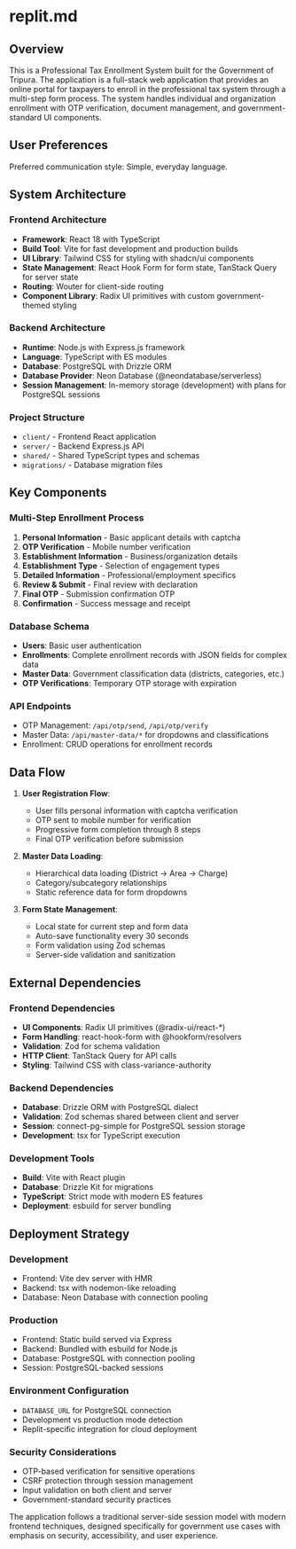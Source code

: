 # replit.md

## Overview

This is a Professional Tax Enrollment System built for the Government of Tripura. The application is a full-stack web application that provides an online portal for taxpayers to enroll in the professional tax system through a multi-step form process. The system handles individual and organization enrollment with OTP verification, document management, and government-standard UI components.

## User Preferences

Preferred communication style: Simple, everyday language.

## System Architecture

### Frontend Architecture
- **Framework**: React 18 with TypeScript
- **Build Tool**: Vite for fast development and production builds
- **UI Library**: Tailwind CSS for styling with shadcn/ui components
- **State Management**: React Hook Form for form state, TanStack Query for server state
- **Routing**: Wouter for client-side routing
- **Component Library**: Radix UI primitives with custom government-themed styling

### Backend Architecture
- **Runtime**: Node.js with Express.js framework
- **Language**: TypeScript with ES modules
- **Database**: PostgreSQL with Drizzle ORM
- **Database Provider**: Neon Database (@neondatabase/serverless)
- **Session Management**: In-memory storage (development) with plans for PostgreSQL sessions

### Project Structure
- `client/` - Frontend React application
- `server/` - Backend Express.js API
- `shared/` - Shared TypeScript types and schemas
- `migrations/` - Database migration files

## Key Components

### Multi-Step Enrollment Process
1. **Personal Information** - Basic applicant details with captcha
2. **OTP Verification** - Mobile number verification
3. **Establishment Information** - Business/organization details
4. **Establishment Type** - Selection of engagement types
5. **Detailed Information** - Professional/employment specifics
6. **Review & Submit** - Final review with declaration
7. **Final OTP** - Submission confirmation OTP
8. **Confirmation** - Success message and receipt

### Database Schema
- **Users**: Basic user authentication
- **Enrollments**: Complete enrollment records with JSON fields for complex data
- **Master Data**: Government classification data (districts, categories, etc.)
- **OTP Verifications**: Temporary OTP storage with expiration

### API Endpoints
- OTP Management: `/api/otp/send`, `/api/otp/verify`
- Master Data: `/api/master-data/*` for dropdowns and classifications
- Enrollment: CRUD operations for enrollment records

## Data Flow

1. **User Registration Flow**:
   - User fills personal information with captcha verification
   - OTP sent to mobile number for verification
   - Progressive form completion through 8 steps
   - Final OTP verification before submission

2. **Master Data Loading**:
   - Hierarchical data loading (District → Area → Charge)
   - Category/subcategory relationships
   - Static reference data for form dropdowns

3. **Form State Management**:
   - Local state for current step and form data
   - Auto-save functionality every 30 seconds
   - Form validation using Zod schemas
   - Server-side validation and sanitization

## External Dependencies

### Frontend Dependencies
- **UI Components**: Radix UI primitives (@radix-ui/react-*)
- **Form Handling**: react-hook-form with @hookform/resolvers
- **Validation**: Zod for schema validation
- **HTTP Client**: TanStack Query for API calls
- **Styling**: Tailwind CSS with class-variance-authority

### Backend Dependencies
- **Database**: Drizzle ORM with PostgreSQL dialect
- **Validation**: Zod schemas shared between client and server
- **Session**: connect-pg-simple for PostgreSQL session storage
- **Development**: tsx for TypeScript execution

### Development Tools
- **Build**: Vite with React plugin
- **Database**: Drizzle Kit for migrations
- **TypeScript**: Strict mode with modern ES features
- **Deployment**: esbuild for server bundling

## Deployment Strategy

### Development
- Frontend: Vite dev server with HMR
- Backend: tsx with nodemon-like reloading
- Database: Neon Database with connection pooling

### Production
- Frontend: Static build served via Express
- Backend: Bundled with esbuild for Node.js
- Database: PostgreSQL with connection pooling
- Session: PostgreSQL-backed sessions

### Environment Configuration
- `DATABASE_URL` for PostgreSQL connection
- Development vs production mode detection
- Replit-specific integration for cloud deployment

### Security Considerations
- OTP-based verification for sensitive operations
- CSRF protection through session management
- Input validation on both client and server
- Government-standard security practices

The application follows a traditional server-side session model with modern frontend techniques, designed specifically for government use cases with emphasis on security, accessibility, and user experience.